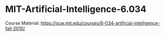 # MIT-Artificial-Intelligence-6.034
Course Material: https://ocw.mit.edu/courses/6-034-artificial-intelligence-fall-2010/
